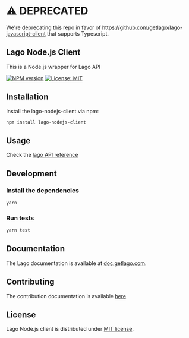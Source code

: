 # ⚠️ DEPRECATED

We're deprecating this repo in favor of https://github.com/getlago/lago-javascript-client that supports Typescript.

## Lago Node.js Client

This is a Node.js wrapper for Lago API

[![NPM version](https://badge.fury.io/js/lago-nodejs-client.svg)](https://badge.fury.io/js/lago-nodejs-client)
[![License: MIT](https://img.shields.io/badge/License-MIT-blue.svg)](https://spdx.org/licenses/MIT.html)

## Installation

Install the lago-nodejs-client via npm:
```bash
npm install lago-nodejs-client
```

## Usage

Check the [lago API reference](https://doc.getlago.com/docs/api/intro)

## Development

### Install the dependencies

```bash
yarn
```

### Run tests

```bash
yarn test
```

## Documentation

The Lago documentation is available at [doc.getlago.com](https://doc.getlago.com/docs/api/intro).

## Contributing

The contribution documentation is available [here](https://github.com/getlago/lago-nodejs-client/blob/main/CONTRIBUTING.md)

## License

Lago Node.js client is distributed under [MIT license](LICENSE).
